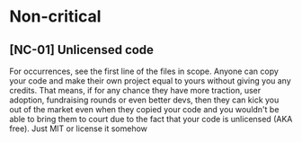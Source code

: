 # Non-critical
## [NC-01] Unlicensed code
For occurrences, see the first line of the files in scope. Anyone can copy your code and make their own project equal to yours without giving you any credits. That means, if for any chance they have more traction, user adoption, fundraising rounds or even better devs, then they can kick you out of the market even when they copied your code and you wouldn't be able to bring them to court due to the fact that your code is unlicensed (AKA free). Just MIT or license it somehow